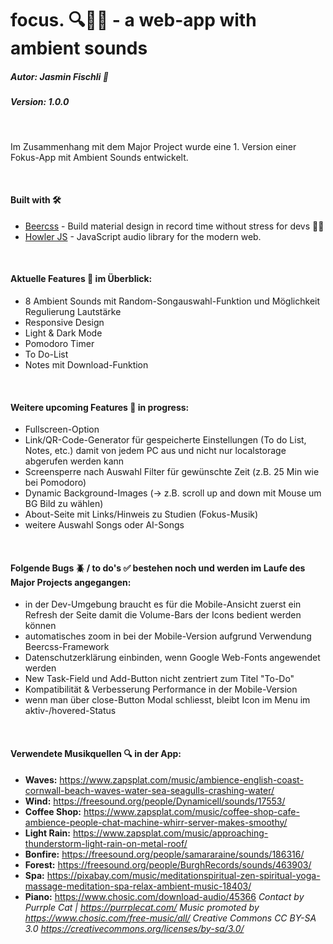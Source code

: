 # focus. 🔍🧠🎵 - a web-app with ambient sounds
##### **Autor: Jasmin Fischli** 🌈
##### **Version: 1.0.0**

<br>

Im Zusammenhang mit dem Major Project wurde eine 1. Version einer Fokus-App mit Ambient Sounds entwickelt. 

<br>

#### **Built with 🛠️**
- [Beercss](https://www.beercss.com/) - Build material design in record time without stress for devs 🍺💛
- [Howler JS](https://howlerjs.com/) - JavaScript audio library for the modern web.

<br>

#### **Aktuelle Features 🤩 im Überblick:**
- 8 Ambient Sounds mit Random-Songauswahl-Funktion und Möglichkeit Regulierung Lautstärke
- Responsive Design
- Light & Dark Mode
- Pomodoro Timer
- To Do-List
- Notes mit Download-Funktion

<br>

#### **Weitere upcoming Features 🌟 in progress:**
- Fullscreen-Option
- Link/QR-Code-Generator für gespeicherte Einstellungen (To do List, Notes, etc.) damit von jedem PC aus und nicht nur localstorage abgerufen werden kann
- Screensperre nach Auswahl Filter für gewünschte Zeit (z.B. 25 Min wie bei Pomodoro)
- Dynamic Background-Images (-> z.B. scroll up and down mit Mouse um BG Bild zu wählen)
- About-Seite mit Links/Hinweis zu Studien (Fokus-Musik)
- weitere Auswahl Songs oder AI-Songs

<br>

#### **Folgende Bugs 🪲 / to do's ✅ bestehen noch und werden im Laufe des Major Projects angegangen:**
- in der Dev-Umgebung braucht es für die Mobile-Ansicht zuerst ein Refresh der Seite damit die Volume-Bars der Icons bedient werden können
- automatisches zoom in bei der Mobile-Version aufgrund Verwendung Beercss-Framework
- Datenschutzerklärung einbinden, wenn Google Web-Fonts angewendet werden
- New Task-Field und Add-Button nicht zentriert zum Titel "To-Do"
- Kompatibilität & Verbesserung Performance in der Mobile-Version
- wenn man über close-Button Modal schliesst, bleibt Icon im Menu im aktiv-/hovered-Status

<br>

#### **Verwendete Musikquellen 🔍 in der App:**
- **Waves:** https://www.zapsplat.com/music/ambience-english-coast-cornwall-beach-waves-water-sea-seagulls-crashing-water/
- **Wind:** https://freesound.org/people/Dynamicell/sounds/17553/
- **Coffee Shop:** https://www.zapsplat.com/music/coffee-shop-cafe-ambience-people-chat-machine-whirr-server-makes-smoothy/
- **Light Rain:** https://www.zapsplat.com/music/approaching-thunderstorm-light-rain-on-metal-roof/
- **Bonfire:** https://freesound.org/people/samararaine/sounds/186316/
- **Forest:** https://freesound.org/people/BurghRecords/sounds/463903/
- **Spa:** https://pixabay.com/music/meditationspiritual-zen-spiritual-yoga-massage-meditation-spa-relax-ambient-music-18403/
- **Piano:** https://www.chosic.com/download-audio/45366
_Contact by Purrple Cat | https://purrplecat.com/
Music promoted by https://www.chosic.com/free-music/all/
Creative Commons CC BY-SA 3.0
https://creativecommons.org/licenses/by-sa/3.0/_



